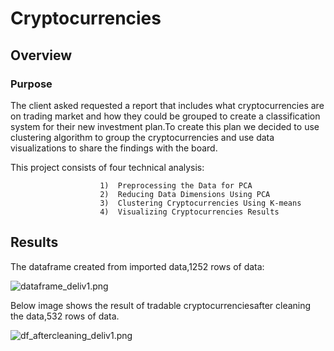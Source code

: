 # Cryptocurrencies
## Overview
 ### Purpose
 The client asked requested a report that includes what cryptocurrencies are on trading market and how they could be grouped to create a classification system for their new investment plan.To create this plan we decided to use clustering algorithm to group the cryptocurrencies and use data visualizations to share the findings with the board.
 
 This project consists of four technical analysis:
 
                        1)  Preprocessing the Data for PCA
                        2)  Reducing Data Dimensions Using PCA
                        3)  Clustering Cryptocurrencies Using K-means
                        4)  Visualizing Cryptocurrencies Results
                        
 ## Results
 
 The dataframe created from imported data,1252 rows of data:
 
 
  ![dataframe_deliv1.png](Images/dataframe_deliv1.png)

 
 
 Below image shows the result of tradable cryptocurrenciesafter cleaning the data,532 rows of data.
 
 
 
  ![df_aftercleaning_deliv1.png](Images/df_aftercleaning_deliv1.png)


 
 
 
 
 
 
